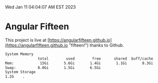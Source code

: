 Wed Jan 11 04:04:07 AM EST 2023

# Angular Fifteen


This project is live at [https://angularfifteen.github.io](https://angularfifteen.github.io "fifteen!") thanks to Github.

```bash
System Memory
               total        used        free      shared  buff/cache   available
Mem:            15Gi       5.6Gi       1.4Gi       1.1Gi       8.3Gi       8.3Gi
Swap:          8.0Gi       1.5Gi       6.5Gi
System Storage
1.2G	.
